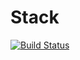 # Stack
[![Build Status](https://travis-ci.org/assassin3012/Matrix.svg?branch=test)](https://travis-ci.org/assassin3012/Matrix)
